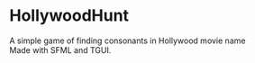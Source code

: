 # HollywoodHunt
A simple game of finding consonants in Hollywood movie name <br/>
Made with SFML and TGUI.
